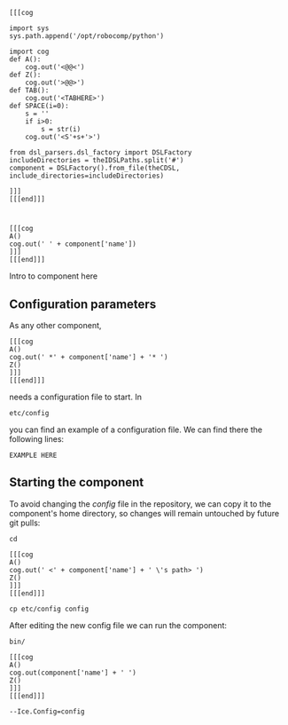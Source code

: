 ```
[[[cog

import sys
sys.path.append('/opt/robocomp/python')

import cog
def A():
	cog.out('<@@<')
def Z():
	cog.out('>@@>')
def TAB():
	cog.out('<TABHERE>')
def SPACE(i=0):
	s = ''
	if i>0:
		s = str(i)
	cog.out('<S'+s+'>')

from dsl_parsers.dsl_factory import DSLFactory
includeDirectories = theIDSLPaths.split('#')
component = DSLFactory().from_file(theCDSL, include_directories=includeDirectories)

]]]
[[[end]]]
```
#
```
[[[cog
A()
cog.out(' ' + component['name'])
]]]
[[[end]]]
```
Intro to component here


## Configuration parameters
As any other component,
```
[[[cog
A()
cog.out(' *' + component['name'] + '* ')
Z()
]]]
[[[end]]]
```
needs a configuration file to start. In

    etc/config

you can find an example of a configuration file. We can find there the following lines:

    EXAMPLE HERE


## Starting the component
To avoid changing the *config* file in the repository, we can copy it to the component's home directory, so changes will remain untouched by future git pulls:

    cd

```
[[[cog
A()
cog.out(' <' + component['name'] + ' \'s path> ')
Z()
]]]
[[[end]]]
```

    cp etc/config config

After editing the new config file we can run the component:

    bin/

```
[[[cog
A()
cog.out(component['name'] + ' ')
Z()
]]]
[[[end]]]
```

    --Ice.Config=config
